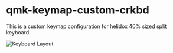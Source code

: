 # qmk-keymap-custom-crkbd


This is a custom keymap configuration for helidox 40% sized split keyboard.

![Keyboard Layout](https://raw.githubusercontent.com/activars/qmk-keymap-custom-crkbd/master/keyboard-layout.png)
